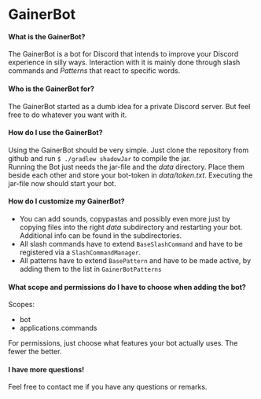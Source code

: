 # GainerBot

#### What is the GainerBot?
The GainerBot is a bot for Discord that intends to improve your Discord experience in silly ways. Interaction with it is mainly done through slash commands and *Patterns* that react to specific words.

#### Who is the GainerBot for?
The GainerBot started as a dumb idea for a private Discord server. But feel free to do whatever you want with it.

#### How do I use the GainerBot?
Using the GainerBot should be very simple. Just clone the repository from github and run `$ ./gradlew shadowJar` to compile the jar.  
Running the Bot just needs the jar-file and the *data* directory. Place them beside each other and store your bot-token in *data/token.txt*. Executing the jar-file now should start your bot.

#### How do I customize my GainerBot?
+ You can add sounds, copypastas and possibly even more just by copying files into the right *data* subdirectory and restarting your bot. Additional info can be found in the subdirectories.
+ All slash commands have to extend `BaseSlashCommand` and have to be registered via a `SlashCommandManager`.
+ All patterns have to extend `BasePattern` and have to be made active, by adding them to the list in `GainerBotPatterns`

#### What scope and permissions do I have to choose when adding the bot?
Scopes:
+ bot
+ applications.commands

For permissions, just choose what features your bot actually uses. The fewer the better.

#### I have more questions!
Feel free to contact me if you have any questions or remarks.
